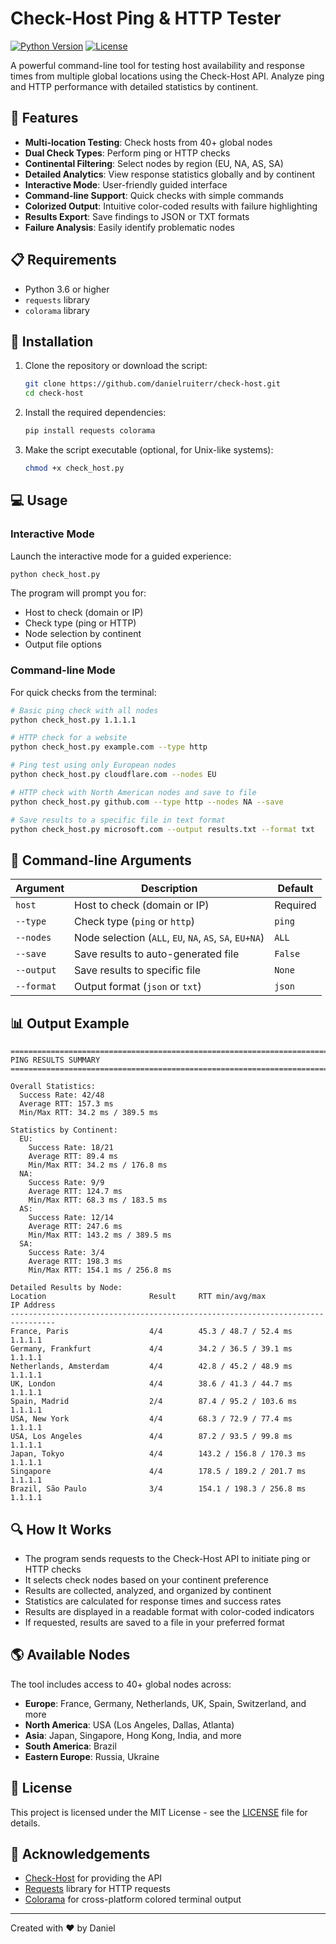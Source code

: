 # Check-Host Ping & HTTP Tester

[![Python Version](https://img.shields.io/badge/python-3.6%2B-blue)](https://www.python.org/downloads/release/python-360/)
[![License](https://img.shields.io/badge/license-MIT-green)](LICENSE)

A powerful command-line tool for testing host availability and response times from multiple global locations using the Check-Host API. Analyze ping and HTTP performance with detailed statistics by continent.

## 🌟 Features

- **Multi-location Testing**: Check hosts from 40+ global nodes
- **Dual Check Types**: Perform ping or HTTP checks
- **Continental Filtering**: Select nodes by region (EU, NA, AS, SA)
- **Detailed Analytics**: View response statistics globally and by continent
- **Interactive Mode**: User-friendly guided interface
- **Command-line Support**: Quick checks with simple commands
- **Colorized Output**: Intuitive color-coded results with failure highlighting
- **Results Export**: Save findings to JSON or TXT formats
- **Failure Analysis**: Easily identify problematic nodes

## 📋 Requirements

- Python 3.6 or higher
- `requests` library
- `colorama` library

## 🚀 Installation

1. Clone the repository or download the script:

   ```bash
   git clone https://github.com/danielruiterr/check-host.git
   cd check-host
   ```

2. Install the required dependencies:

   ```bash
   pip install requests colorama
   ```

3. Make the script executable (optional, for Unix-like systems):

   ```bash
   chmod +x check_host.py
   ```

## 💻 Usage

### Interactive Mode

Launch the interactive mode for a guided experience:

```bash
python check_host.py
```

The program will prompt you for:
- Host to check (domain or IP)
- Check type (ping or HTTP)
- Node selection by continent
- Output file options

### Command-line Mode

For quick checks from the terminal:

```bash
# Basic ping check with all nodes
python check_host.py 1.1.1.1

# HTTP check for a website
python check_host.py example.com --type http

# Ping test using only European nodes
python check_host.py cloudflare.com --nodes EU

# HTTP check with North American nodes and save to file
python check_host.py github.com --type http --nodes NA --save

# Save results to a specific file in text format
python check_host.py microsoft.com --output results.txt --format txt
```

## 📝 Command-line Arguments

| Argument   | Description                          | Default  |
|------------|--------------------------------------|----------|
| `host`     | Host to check (domain or IP)         | Required |
| `--type`   | Check type (`ping` or `http`)        | `ping`   |
| `--nodes`  | Node selection (`ALL`, `EU`, `NA`, `AS`, `SA`, `EU+NA`) | `ALL` |
| `--save`   | Save results to auto-generated file  | `False`  |
| `--output` | Save results to specific file        | `None`   |
| `--format` | Output format (`json` or `txt`)      | `json`   |

## 📊 Output Example

```
================================================================================
PING RESULTS SUMMARY
================================================================================

Overall Statistics:
  Success Rate: 42/48
  Average RTT: 157.3 ms
  Min/Max RTT: 34.2 ms / 389.5 ms

Statistics by Continent:
  EU:
    Success Rate: 18/21
    Average RTT: 89.4 ms
    Min/Max RTT: 34.2 ms / 176.8 ms
  NA:
    Success Rate: 9/9
    Average RTT: 124.7 ms
    Min/Max RTT: 68.3 ms / 183.5 ms
  AS:
    Success Rate: 12/14
    Average RTT: 247.6 ms
    Min/Max RTT: 143.2 ms / 389.5 ms
  SA:
    Success Rate: 3/4
    Average RTT: 198.3 ms
    Min/Max RTT: 154.1 ms / 256.8 ms

Detailed Results by Node:
Location                       Result     RTT min/avg/max              IP Address     
--------------------------------------------------------------------------------
France, Paris                  4/4        45.3 / 48.7 / 52.4 ms        1.1.1.1        
Germany, Frankfurt             4/4        34.2 / 36.5 / 39.1 ms        1.1.1.1        
Netherlands, Amsterdam         4/4        42.8 / 45.2 / 48.9 ms        1.1.1.1        
UK, London                     4/4        38.6 / 41.3 / 44.7 ms        1.1.1.1        
Spain, Madrid                  2/4        87.4 / 95.2 / 103.6 ms       1.1.1.1        
USA, New York                  4/4        68.3 / 72.9 / 77.4 ms        1.1.1.1        
USA, Los Angeles               4/4        87.2 / 93.5 / 99.8 ms        1.1.1.1        
Japan, Tokyo                   4/4        143.2 / 156.8 / 170.3 ms     1.1.1.1        
Singapore                      4/4        178.5 / 189.2 / 201.7 ms     1.1.1.1        
Brazil, São Paulo              3/4        154.1 / 198.3 / 256.8 ms     1.1.1.1        
```

## 🔍 How It Works

- The program sends requests to the Check-Host API to initiate ping or HTTP checks
- It selects check nodes based on your continent preference
- Results are collected, analyzed, and organized by continent
- Statistics are calculated for response times and success rates
- Results are displayed in a readable format with color-coded indicators
- If requested, results are saved to a file in your preferred format

## 🌎 Available Nodes

The tool includes access to 40+ global nodes across:

- **Europe**: France, Germany, Netherlands, UK, Spain, Switzerland, and more
- **North America**: USA (Los Angeles, Dallas, Atlanta)
- **Asia**: Japan, Singapore, Hong Kong, India, and more
- **South America**: Brazil
- **Eastern Europe**: Russia, Ukraine

## 📄 License

This project is licensed under the MIT License - see the [LICENSE](LICENSE) file for details.

## 🙏 Acknowledgements

- [Check-Host](https://check-host.net/) for providing the API
- [Requests](https://docs.python-requests.org/) library for HTTP requests
- [Colorama](https://pypi.org/project/colorama/) for cross-platform colored terminal output

---

Created with ❤️ by Daniel
